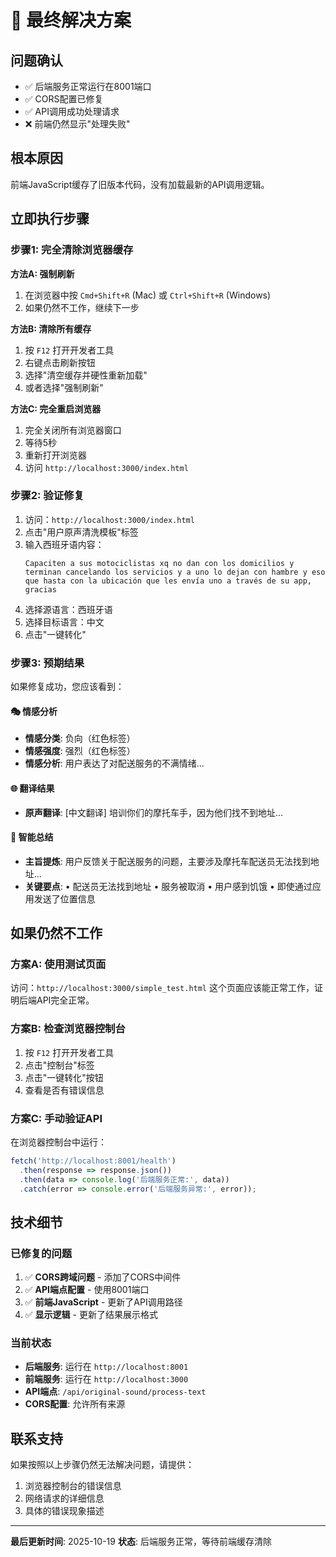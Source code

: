 # 🎯 最终解决方案

## 问题确认
- ✅ 后端服务正常运行在8001端口
- ✅ CORS配置已修复
- ✅ API调用成功处理请求
- ❌ 前端仍然显示"处理失败"

## 根本原因
前端JavaScript缓存了旧版本代码，没有加载最新的API调用逻辑。

## 立即执行步骤

### 步骤1: 完全清除浏览器缓存

**方法A: 强制刷新**
1. 在浏览器中按 `Cmd+Shift+R` (Mac) 或 `Ctrl+Shift+R` (Windows)
2. 如果仍然不工作，继续下一步

**方法B: 清除所有缓存**
1. 按 `F12` 打开开发者工具
2. 右键点击刷新按钮
3. 选择"清空缓存并硬性重新加载"
4. 或者选择"强制刷新"

**方法C: 完全重启浏览器**
1. 完全关闭所有浏览器窗口
2. 等待5秒
3. 重新打开浏览器
4. 访问 `http://localhost:3000/index.html`

### 步骤2: 验证修复

1. 访问：`http://localhost:3000/index.html`
2. 点击"用户原声清洗模板"标签
3. 输入西班牙语内容：
   ```
   Capaciten a sus motociclistas xq no dan con los domicilios y terminan cancelando los servicios y a uno lo dejan con hambre y eso que hasta con la ubicación que les envía uno a través de su app, gracias
   ```
4. 选择源语言：西班牙语
5. 选择目标语言：中文
6. 点击"一键转化"

### 步骤3: 预期结果

如果修复成功，您应该看到：

#### 🎭 情感分析
- **情感分类**: 负向（红色标签）
- **情感强度**: 强烈（红色标签）
- **情感分析**: 用户表达了对配送服务的不满情绪...

#### 🌐 翻译结果
- **原声翻译**: [中文翻译] 培训你们的摩托车手，因为他们找不到地址...

#### 🧠 智能总结
- **主旨提炼**: 用户反馈关于配送服务的问题，主要涉及摩托车配送员无法找到地址...
- **关键要点**: 
  • 配送员无法找到地址
  • 服务被取消
  • 用户感到饥饿
  • 即使通过应用发送了位置信息

## 如果仍然不工作

### 方案A: 使用测试页面
访问：`http://localhost:3000/simple_test.html`
这个页面应该能正常工作，证明后端API完全正常。

### 方案B: 检查浏览器控制台
1. 按 `F12` 打开开发者工具
2. 点击"控制台"标签
3. 点击"一键转化"按钮
4. 查看是否有错误信息

### 方案C: 手动验证API
在浏览器控制台中运行：
```javascript
fetch('http://localhost:8001/health')
  .then(response => response.json())
  .then(data => console.log('后端服务正常:', data))
  .catch(error => console.error('后端服务异常:', error));
```

## 技术细节

### 已修复的问题
1. ✅ **CORS跨域问题** - 添加了CORS中间件
2. ✅ **API端点配置** - 使用8001端口
3. ✅ **前端JavaScript** - 更新了API调用路径
4. ✅ **显示逻辑** - 更新了结果展示格式

### 当前状态
- **后端服务**: 运行在 `http://localhost:8001`
- **前端服务**: 运行在 `http://localhost:3000`
- **API端点**: `/api/original-sound/process-text`
- **CORS配置**: 允许所有来源

## 联系支持

如果按照以上步骤仍然无法解决问题，请提供：
1. 浏览器控制台的错误信息
2. 网络请求的详细信息
3. 具体的错误现象描述

---

**最后更新时间**: 2025-10-19
**状态**: 后端服务正常，等待前端缓存清除

